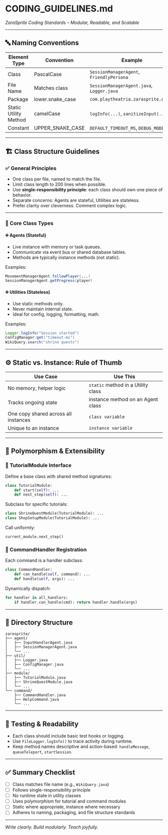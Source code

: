 # CODING_GUIDELINES.md

*ZaraSprite Coding Standards – Modular, Readable, and Scalable*

---

## 🔤 Naming Conventions

| Element Type | Convention | Example |
|--------------|------------|---------|
| Class         | PascalCase | `SessionManagerAgent`, `FriendlyPersona` |
| File Name     | Matches class | `SessionManagerAgent.java`, `Logger.java` |
| Package       | lower.snake_case | `com.playtheatria.zarasprite.agent` |
| Static Utility Method | camelCase | `logInfo(...)`, `sanitizeInput(...)` |
| Constant      | UPPER_SNAKE_CASE | `DEFAULT_TIMEOUT_MS`, `DEBUG_MODE` |

---

## 🏗️ Class Structure Guidelines

### ✅ General Principles

- One class per file, named to match the file.
- Limit class length to 200 lines when possible.
- Use **single-responsibility principle**: each class should own one piece of behavior.
- Separate concerns: Agents are stateful, Utilities are stateless.
- Prefer clarity over cleverness. Comment complex logic.

---

### 🧠 Core Class Types

#### ➕ **Agents** (Stateful)

- Live instance with memory or task queues.
- Communicate via event bus or shared database tables.
- Methods are typically instance methods (not static).

Examples:
```java
MovementManagerAgent.followPlayer(...)
SessionManagerAgent.getProgress(player)
```

#### ➕ **Utilities** (Stateless)

- Use static methods only.
- Never maintain internal state.
- Ideal for config, logging, formatting, math.

Examples:
```java
Logger.logInfo("Session started")
ConfigManager.get("timeout-ms")
WikiQuery.search("shrine quests")
```

---

## ⚙️ Static vs. Instance: Rule of Thumb

| Use Case | Use This |
|----------|----------|
| No memory, helper logic | `static` method in a Utility class |
| Tracks ongoing state | instance method on an Agent class |
| One copy shared across all instances | `class variable` |
| Unique to an instance | `instance variable` |

---

## 🧬 Polymorphism & Extensibility

### 🔸 TutorialModule Interface

Define a base class with shared method signatures:
```python
class TutorialModule:
    def start(self): ...
    def next_step(self): ...
```

Subclass for specific tutorials:
```python
class ShrineQuestModule(TutorialModule): ...
class ShopSetupModule(TutorialModule): ...
```

Call uniformly:
```python
current_module.next_step()
```

### 🔸 CommandHandler Registration

Each command is a handler subclass:
```python
class CommandHandler:
    def can_handle(self, command): ...
    def handle(self, args): ...
```

Dynamically dispatch:
```python
for handler in all_handlers:
    if handler.can_handle(cmd): return handler.handle(args)
```

---

## 📁 Directory Structure

```
zarasprite/
├── agent/
│   ├── InputHandlerAgent.java
│   ├── SessionManagerAgent.java
│   └── ...
├── util/
│   ├── Logger.java
│   ├── ConfigManager.java
│   └── ...
├── module/
│   ├── TutorialModule.java
│   ├── ShrineQuestModule.java
│   └── ...
└── command/
    ├── CommandHandler.java
    ├── HelpCommand.java
    └── ...
```

---

## 🧪 Testing & Readability

- Each class should include basic test hooks or logging.
- Use `FileLogger.logInfo()` to trace activity during runtime.
- Keep method names descriptive and action-based: `handleMessage`, `queueTeleport`, `startSession`.

---

## ✅ Summary Checklist

- [ ] Class matches file name (e.g., `WikiQuery.java`)
- [ ] Follows single-responsibility principle
- [ ] No runtime state in utility classes
- [ ] Uses polymorphism for tutorial and command modules
- [ ] Static where appropriate, instance where necessary
- [ ] Adheres to naming, packaging, and file structure standards

---

*Write clearly. Build modularly. Teach joyfully.*
